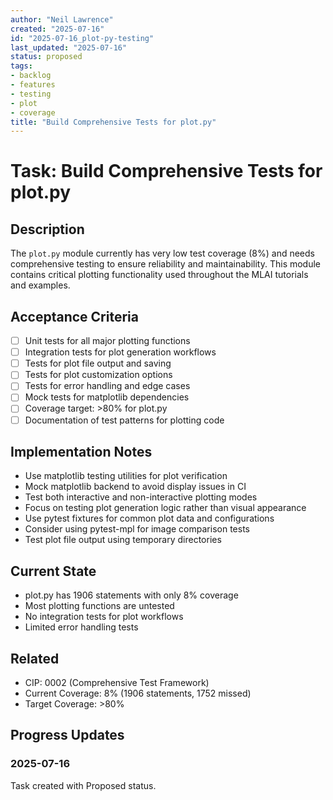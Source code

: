 ```yaml
---
author: "Neil Lawrence"
created: "2025-07-16"
id: "2025-07-16_plot-py-testing"
last_updated: "2025-07-16"
status: proposed
tags:
- backlog
- features
- testing
- plot
- coverage
title: "Build Comprehensive Tests for plot.py"
---
```


# Task: Build Comprehensive Tests for plot.py


## Description
The `plot.py` module currently has very low test coverage (8%) and needs comprehensive testing to ensure reliability and maintainability. This module contains critical plotting functionality used throughout the MLAI tutorials and examples.

## Acceptance Criteria
- [ ] Unit tests for all major plotting functions
- [ ] Integration tests for plot generation workflows
- [ ] Tests for plot file output and saving
- [ ] Tests for plot customization options
- [ ] Tests for error handling and edge cases
- [ ] Mock tests for matplotlib dependencies
- [ ] Coverage target: >80% for plot.py
- [ ] Documentation of test patterns for plotting code

## Implementation Notes
- Use matplotlib testing utilities for plot verification
- Mock matplotlib backend to avoid display issues in CI
- Test both interactive and non-interactive plotting modes
- Focus on testing plot generation logic rather than visual appearance
- Use pytest fixtures for common plot data and configurations
- Consider using pytest-mpl for image comparison tests
- Test plot file output using temporary directories

## Current State
- plot.py has 1906 statements with only 8% coverage
- Most plotting functions are untested
- No integration tests for plot workflows
- Limited error handling tests

## Related
- CIP: 0002 (Comprehensive Test Framework)
- Current Coverage: 8% (1906 statements, 1752 missed)
- Target Coverage: >80%

## Progress Updates

### 2025-07-16
Task created with Proposed status. 